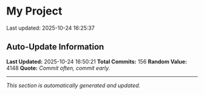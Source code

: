 # My Project


Last updated: 2025-10-24 16:25:37



































































































































































































































































































































































































































































































































































## Auto-Update Information

**Last Updated:** 2025-10-24 16:50:21
**Total Commits:** 156
**Random Value:** 4148
**Quote:** _Commit often, commit early._

---
_This section is automatically generated and updated._